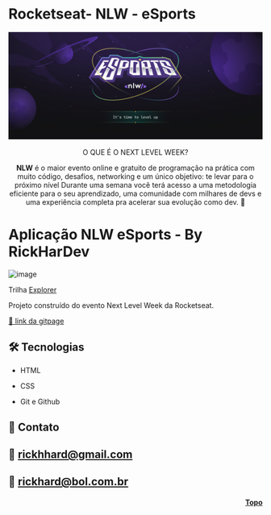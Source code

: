 <h1 id="topo">Rocketseat- NLW - eSports</h1>

<p align="center" float="center" >
<img width="680px" src="./Assets/images/readme/esports.png" />
</p>
<div align="center" float="center" >
<p>
O QUE É O NEXT LEVEL WEEK?

**NLW** é o maior evento online e gratuito de programação na prática com muito código, desafios, networking e um único objetivo: te levar para o próximo nível
Durante uma semana você terá acesso a uma metodologia eficiente para o seu aprendizado, uma comunidade com milhares de devs e uma experiência completa pra acelerar sua evolução como dev. 💜
</p>
</div>


<h1>Aplicação NLW eSports - By RickHarDev</h1>

![image](https://user-images.githubusercontent.com/89301596/190878691-88f353d1-8eb4-45b5-a74d-817526778f9e.png)

Trilha [Explorer](https://www.notion.so/Explorer-4c14a2c5b69f453e98d08ff44c865230)

Projeto construído do evento Next Level Week da Rocketseat.

[🔗 link da gitpage]()

## 🛠️ Tecnologias

* HTML

* CSS

* Git e Github

## 💛 Contato

## 📧 rickhhard@gmail.com
## 📧 rickhard@bol.com.br

<h4 align="right"><a href="#topo">Topo</a></h4>